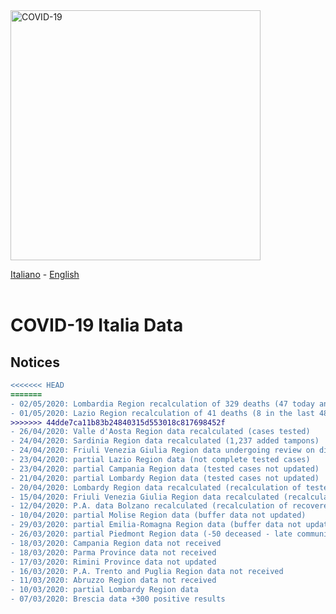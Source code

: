 <img src="http://opendatadpc.maps.arcgis.com/sharing/rest/content/items/5c8ef7516b5b4bb19f61037b4cd69015/data" alt="COVID-19" data-canonical-src="http://opendatadpc.maps.arcgis.com/sharing/rest/content/items/5c8ef7516b5b4bb19f61037b4cd69015/data" width="400" />

[Italiano](avvisi.md) - [English](avvisi_EN.md)<br><br>

# COVID-19 Italia Data

## Notices

```diff
<<<<<<< HEAD
=======
- 02/05/2020: Lombardia Region recalculation of 329 deaths (47 today and 282 during April)
- 01/05/2020: Lazio Region recalculation of 41 deaths (8 in the last 48 hours and 33 during April)
>>>>>>> 44dde7ca11b83b24840315d553018c817698452f
- 26/04/2020: Valle d'Aosta Region data recalculated (cases tested)
- 24/04/2020: Sardinia Region data recalculated (1,237 added tampons)
- 24/04/2020: Friuli Venezia Giulia Region data undergoing review on discharged / healed patients
- 23/04/2020: partial Lazio Region data (not complete tested cases)
- 23/04/2020: partial Campania Region data (tested cases not updated)
- 21/04/2020: partial Lombardy Region data (tested cases not updated)
- 20/04/2020: Lombardy Region data recalculated (recalculation of tested cases - elimination of duplicates)
- 15/04/2020: Friuli Venezia Giulia Region data recalculated (recalculation of home isolation and discharged / healed)
- 12/04/2020: P.A. data Bolzano recalculated (recalculation of recovered data -110 compared to yesterday)
- 10/04/2020: partial Molise Region data (buffer data not updated)
- 29/03/2020: partial Emilia-Romagna Region data (buffer data not updated)
- 26/03/2020: partial Piedmont Region data (-50 deceased - late communication)
- 18/03/2020: Campania Region data not received
- 18/03/2020: Parma Province data not received
- 17/03/2020: Rimini Province data not updated
- 16/03/2020: P.A. Trento and Puglia Region data not received
- 11/03/2020: Abruzzo Region data not received
- 10/03/2020: partial Lombardy Region data
- 07/03/2020: Brescia data +300 positive results
```
